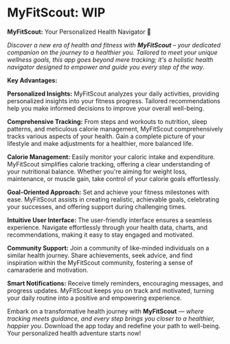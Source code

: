 # MyFitScout: WIP
**MyFitScout:** Your Personalized Health Navigator 🚀

_Discover a new era of health and fitness with **MyFitScout** – your dedicated companion on the journey to a healthier you. Tailored to meet your unique wellness goals, this app goes beyond mere tracking; it's a holistic health navigator designed to empower and guide you every step of the way_.

**Key Advantages:**

**Personalized Insights:** MyFitScout analyzes your daily activities, providing personalized insights into your fitness progress. Tailored recommendations help you make informed decisions to improve your overall well-being.

**Comprehensive Tracking:** From steps and workouts to nutrition, sleep patterns, and meticulous calorie management, MyFitScout comprehensively tracks various aspects of your health. Gain a complete picture of your lifestyle and make adjustments for a healthier, more balanced life.

**Calorie Management:** Easily monitor your caloric intake and expenditure. MyFitScout simplifies calorie tracking, offering a clear understanding of your nutritional balance. Whether you're aiming for weight loss, maintenance, or muscle gain, take control of your calorie goals effortlessly.

**Goal-Oriented Approach:** Set and achieve your fitness milestones with ease. MyFitScout assists in creating realistic, achievable goals, celebrating your successes, and offering support during challenging times.

**Intuitive User Interface:** The user-friendly interface ensures a seamless experience. Navigate effortlessly through your health data, charts, and recommendations, making it easy to stay engaged and motivated.

**Community Support:** Join a community of like-minded individuals on a similar health journey. Share achievements, seek advice, and find inspiration within the MyFitScout community, fostering a sense of camaraderie and motivation.

**Smart Notifications:** Receive timely reminders, encouraging messages, and progress updates. MyFitScout keeps you on track and motivated, turning your daily routine into a positive and empowering experience.

Embark on a transformative health journey with **MyFitScout** — _where tracking meets guidance, and every step brings you closer to a healthier, happier you_. Download the app today and redefine your path to well-being. Your personalized health adventure starts now!
